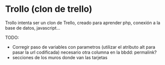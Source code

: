 # Trollo (clon de trello)

Trollo intenta ser un clon de Trello, creado para aprender php, conexión a la base de datos, javascript...

TODO:
- Corregir paso de variables con parametros (utilizar el atributo alt para pasar la url codificada) necesario otra columna en la bbdd: permalink?
- secciones de los muros donde van las tarjetas